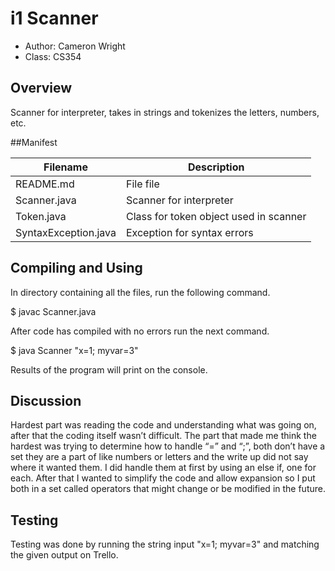 # i1 Scanner 

* Author: Cameron Wright
* Class: CS354

## Overview

Scanner for interpreter, takes in strings and tokenizes the letters, numbers, etc.

##Manifest

|Filename       | Description                                                       |
|---------------|-------------------------------------------------------------------|
|README.md      |File file                                                          |
|Scanner.java   |Scanner for interpreter                                            |
|Token.java     |Class for token object used in scanner                             |
|SyntaxException.java |Exception for syntax errors                                  |

## Compiling and Using

In directory containing all the files, run the following command.

$ javac Scanner.java

After code has compiled with no errors run the next command.

$ java Scanner "x=1; myvar=3"

Results of the program will print on the console.

## Discussion

Hardest part was reading the code and understanding what was going on, 
after that the coding itself wasn’t difficult.  The part that made me 
think the hardest was trying to determine how to handle “=” and “;”, both 
don’t have a set they are a part of like numbers or letters and the write
up did not say where it wanted them.  I did handle them at first by using 
an else if, one for each.  After that I wanted to simplify the code and allow 
expansion so I put both in a set called operators that might change or be 
modified in the future.

## Testing

Testing was done by running the string input "x=1; myvar=3" and matching the given output 
on Trello.
